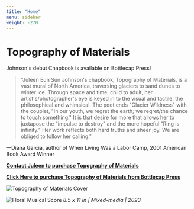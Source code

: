 ```yaml
---
title: "Home"
menu: sidebar
weight: -270
---
```


# Topography of Materials

Johnson's debut Chapbook is available on Bottlecap Press!

> "Juleen Eun Sun Johnson's chapbook, Topography of Materials, is a vast mural of North America, traversing glaciers to sand dunes to winter ice. Through space and time, child to adult, her artist's/photographer's eye is keyed in to the visual and tactile, the philosophical and whimsical. The poet ends "Glacier Wildness" with the couplet, "In our youth, we regret the earth; we regret/the chance to touch something." It is that desire for more that allows her to juxtapose the "impulse to destroy" and the more hopeful "Ring is infinity." Her work reflects both hard truths and sheer joy. We are obliged to follow her calling."

—Diana Garcia, author of When Living Was a Labor Camp, 2001 American Book Award Winner

[**Contact Juleen to purchase Topography of Materials**](mailto:juleenjohnson@gmail.com)

[**Click Here to purchase Topography of Materials from Bottlecap Press**](https://bottlecap.press/collections/bottlecap-features/products/topography)

![Topography of Materials Cover](/images/publication/topo_cover.png)

![Floral Musical Score](/images/painting/floral_score.jpg)
_8.5 x 11 in | Mixed-media | 2023_
